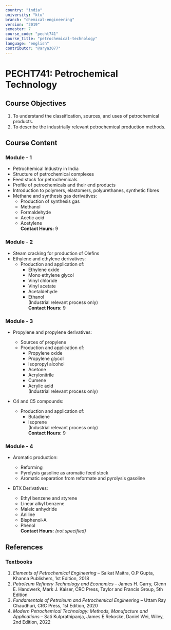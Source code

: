 ```yaml
---
country: "india"
university: "ktu"
branch: "chemical-engineering"
version: "2019"
semester: 7
course_code: "pecht741"
course_title: "petrochemical-technology"
language: "english"
contributor: "@arya3077"
---
```


# PECHT741: Petrochemical Technology

## Course Objectives
1. To understand the classification, sources, and uses of petrochemical products.
2. To describe the industrially relevant petrochemical production methods.

## Course Content

### Module - 1
* Petrochemical Industry in India
* Structure of petrochemical complexes
* Feed stock for petrochemicals
* Profile of petrochemicals and their end products
* Introduction to polymers, elastomers, polyurethanes, synthetic fibres
* Methane and synthesis gas derivatives:
  - Production of synthesis gas
  - Methanol
  - Formaldehyde
  - Acetic acid
  - Acetylene  
**Contact Hours:** 9

### Module - 2
* Steam cracking for production of Olefins
* Ethylene and ethylene derivatives:
  - Production and application of:
    - Ethylene oxide
    - Mono ethylene glycol
    - Vinyl chloride
    - Vinyl acetate
    - Acetaldehyde
    - Ethanol  
(Industrial relevant process only)  
**Contact Hours:** 9

### Module - 3
* Propylene and propylene derivatives:
  - Sources of propylene
  - Production and application of:
    - Propylene oxide
    - Propylene glycol
    - Isopropyl alcohol
    - Acetone
    - Acrylonitrile
    - Cumene
    - Acrylic acid  
(Industrial relevant process only)

* C4 and C5 compounds:
  - Production and application of:
    - Butadiene
    - Isoprene  
(Industrial relevant process only)  
**Contact Hours:** 9

### Module - 4
* Aromatic production:
  - Reforming
  - Pyrolysis gasoline as aromatic feed stock
  - Aromatic separation from reformate and pyrolysis gasoline

* BTX Derivatives:
  - Ethyl benzene and styrene
  - Linear alkyl benzene
  - Maleic anhydride
  - Aniline
  - Bisphenol-A
  - Phenol  
**Contact Hours:** *(not specified)*

## References

### Textbooks
1. *Elements of Petrochemical Engineering* – Saikat Maitra, O.P Gupta, Khanna Publishers, 1st Edition, 2018
2. *Petroleum Refinery Technology and Economics* – James H. Garry, Glenn E. Handwerk, Mark J. Kaiser, CRC Press, Taylor and Francis Group, 5th Edition
3. *Fundamentals of Petroleum and Petrochemical Engineering* – Uttam Ray Chaudhuri, CRC Press, 1st Edition, 2020
4. *Modern Petrochemical Technology: Methods, Manufacture and Applications* – Sati Kulprathipanja, James E Rekoske, Daniel Wei, Wiley, 2nd Edition, 2022
